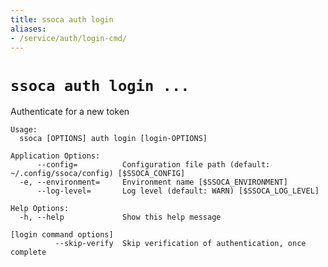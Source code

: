 ```yaml
---
title: ssoca auth login
aliases:
- /service/auth/login-cmd/
---
```


# `ssoca auth login ...`

Authenticate for a new token

    Usage:
      ssoca [OPTIONS] auth login [login-OPTIONS]
    
    Application Options:
          --config=          Configuration file path (default: ~/.config/ssoca/config) [$SSOCA_CONFIG]
      -e, --environment=     Environment name [$SSOCA_ENVIRONMENT]
          --log-level=       Log level (default: WARN) [$SSOCA_LOG_LEVEL]
    
    Help Options:
      -h, --help             Show this help message
    
    [login command options]
              --skip-verify  Skip verification of authentication, once complete
    
